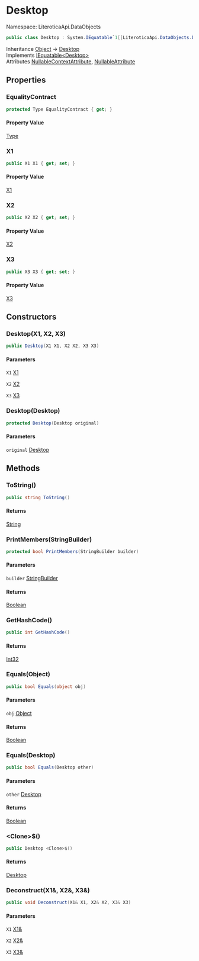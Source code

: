 # Desktop

Namespace: LiteroticaApi.DataObjects

```csharp
public class Desktop : System.IEquatable`1[[LiteroticaApi.DataObjects.Desktop, LiteroticaApi, Version=1.0.0.0, Culture=neutral, PublicKeyToken=null]]
```

Inheritance [Object](https://docs.microsoft.com/en-us/dotnet/api/system.object) → [Desktop](./literoticaapi/dataobjects/desktop.md)<br>
Implements [IEquatable&lt;Desktop&gt;](https://docs.microsoft.com/en-us/dotnet/api/system.iequatable-1)<br>
Attributes [NullableContextAttribute](./system/runtime/compilerservices/nullablecontextattribute.md), [NullableAttribute](./system/runtime/compilerservices/nullableattribute.md)

## Properties

### **EqualityContract**

```csharp
protected Type EqualityContract { get; }
```

#### Property Value

[Type](https://docs.microsoft.com/en-us/dotnet/api/system.type)<br>

### **X1**

```csharp
public X1 X1 { get; set; }
```

#### Property Value

[X1](./literoticaapi/dataobjects/x1.md)<br>

### **X2**

```csharp
public X2 X2 { get; set; }
```

#### Property Value

[X2](./literoticaapi/dataobjects/x2.md)<br>

### **X3**

```csharp
public X3 X3 { get; set; }
```

#### Property Value

[X3](./literoticaapi/dataobjects/x3.md)<br>

## Constructors

### **Desktop(X1, X2, X3)**

```csharp
public Desktop(X1 X1, X2 X2, X3 X3)
```

#### Parameters

`X1` [X1](./literoticaapi/dataobjects/x1.md)<br>

`X2` [X2](./literoticaapi/dataobjects/x2.md)<br>

`X3` [X3](./literoticaapi/dataobjects/x3.md)<br>

### **Desktop(Desktop)**

```csharp
protected Desktop(Desktop original)
```

#### Parameters

`original` [Desktop](./literoticaapi/dataobjects/desktop.md)<br>

## Methods

### **ToString()**

```csharp
public string ToString()
```

#### Returns

[String](https://docs.microsoft.com/en-us/dotnet/api/system.string)<br>

### **PrintMembers(StringBuilder)**

```csharp
protected bool PrintMembers(StringBuilder builder)
```

#### Parameters

`builder` [StringBuilder](https://docs.microsoft.com/en-us/dotnet/api/system.text.stringbuilder)<br>

#### Returns

[Boolean](https://docs.microsoft.com/en-us/dotnet/api/system.boolean)<br>

### **GetHashCode()**

```csharp
public int GetHashCode()
```

#### Returns

[Int32](https://docs.microsoft.com/en-us/dotnet/api/system.int32)<br>

### **Equals(Object)**

```csharp
public bool Equals(object obj)
```

#### Parameters

`obj` [Object](https://docs.microsoft.com/en-us/dotnet/api/system.object)<br>

#### Returns

[Boolean](https://docs.microsoft.com/en-us/dotnet/api/system.boolean)<br>

### **Equals(Desktop)**

```csharp
public bool Equals(Desktop other)
```

#### Parameters

`other` [Desktop](./literoticaapi/dataobjects/desktop.md)<br>

#### Returns

[Boolean](https://docs.microsoft.com/en-us/dotnet/api/system.boolean)<br>

### **&lt;Clone&gt;$()**

```csharp
public Desktop <Clone>$()
```

#### Returns

[Desktop](./literoticaapi/dataobjects/desktop.md)<br>

### **Deconstruct(X1&, X2&, X3&)**

```csharp
public void Deconstruct(X1& X1, X2& X2, X3& X3)
```

#### Parameters

`X1` [X1&](./literoticaapi/dataobjects/x1&.md)<br>

`X2` [X2&](./literoticaapi/dataobjects/x2&.md)<br>

`X3` [X3&](./literoticaapi/dataobjects/x3&.md)<br>
